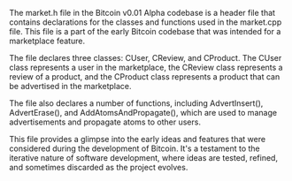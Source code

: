 The market.h file in the Bitcoin v0.01 Alpha codebase is a header file that contains declarations for the classes and functions used in the market.cpp file. This file is a part of the early Bitcoin codebase that was intended for a marketplace feature.

The file declares three classes: CUser, CReview, and CProduct. The CUser class represents a user in the marketplace, the CReview class represents a review of a product, and the CProduct class represents a product that can be advertised in the marketplace.

The file also declares a number of functions, including AdvertInsert(), AdvertErase(), and AddAtomsAndPropagate(), which are used to manage advertisements and propagate atoms to other users.

This file provides a glimpse into the early ideas and features that were considered during the development of Bitcoin. It's a testament to the iterative nature of software development, where ideas are tested, refined, and sometimes discarded as the project evolves.